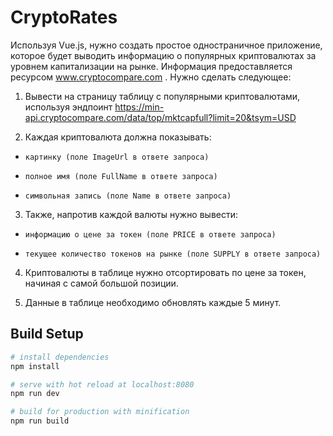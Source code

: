 # CryptoRates

Используя Vue.js, нужно создать простое одностраничное приложение, которое будет выводить информацию о популярных криптовалютах за уровнем капитализации на рынке. Информация предоставляется ресурсом www.cryptocompare.com . Нужно сделать следующее:

1. Вывести на страницу таблицу с популярными криптовалютами, используя эндпоинт https://min-api.cryptocompare.com/data/top/mktcapfull?limit=20&tsym=USD

2. Каждая криптовалюта должна показывать:

- `картинку (поле ImageUrl в ответе запроса)`

- `полное имя (поле FullName в ответе запроса)`

- `символьная запись (поле Name в ответе запроса)`

3. Также, напротив каждой валюты нужно вывести:

- `информацию о цене за токен (поле PRICE в ответе запроса)`

- `текущее количество токенов на рынке (поле SUPPLY в ответе запроса)`

4. Криптовалюты в таблице нужно отсортировать по цене за токен, начиная с самой большой позиции.

5. Данные в таблице необходимо обновлять каждые 5 минут.

## Build Setup

``` bash
# install dependencies
npm install

# serve with hot reload at localhost:8080
npm run dev

# build for production with minification
npm run build
```
